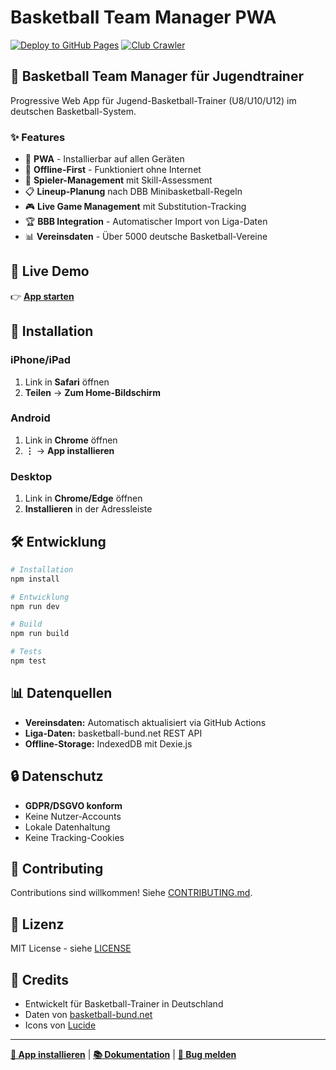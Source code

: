 # Basketball Team Manager PWA

[![Deploy to GitHub Pages](https://github.com/USERNAME/basketball-app/actions/workflows/deploy.yml/badge.svg)](https://github.com/USERNAME/basketball-app/actions/workflows/deploy.yml)
[![Club Crawler](https://github.com/USERNAME/basketball-app/actions/workflows/crawler.yml/badge.svg)](https://github.com/USERNAME/basketball-app/actions/workflows/crawler.yml)

## 🏀 Basketball Team Manager für Jugendtrainer

Progressive Web App für Jugend-Basketball-Trainer (U8/U10/U12) im deutschen Basketball-System.

### ✨ Features

- 📱 **PWA** - Installierbar auf allen Geräten
- 🔄 **Offline-First** - Funktioniert ohne Internet
- 👥 **Spieler-Management** mit Skill-Assessment
- 📋 **Lineup-Planung** nach DBB Minibasketball-Regeln
- 🎮 **Live Game Management** mit Substitution-Tracking
- 🏆 **BBB Integration** - Automatischer Import von Liga-Daten
- 📊 **Vereinsdaten** - Über 5000 deutsche Basketball-Vereine

## 🚀 Live Demo

👉 **[App starten](https://USERNAME.github.io/basketball-app/)**

## 📱 Installation

### iPhone/iPad
1. Link in **Safari** öffnen
2. **Teilen** → **Zum Home-Bildschirm**

### Android
1. Link in **Chrome** öffnen
2. **⋮** → **App installieren**

### Desktop
1. Link in **Chrome/Edge** öffnen
2. **Installieren** in der Adressleiste

## 🛠️ Entwicklung

```bash
# Installation
npm install

# Entwicklung
npm run dev

# Build
npm run build

# Tests
npm test
```

## 📊 Datenquellen

- **Vereinsdaten:** Automatisch aktualisiert via GitHub Actions
- **Liga-Daten:** basketball-bund.net REST API
- **Offline-Storage:** IndexedDB mit Dexie.js

## 🔒 Datenschutz

- **GDPR/DSGVO konform**
- Keine Nutzer-Accounts
- Lokale Datenhaltung
- Keine Tracking-Cookies

## 🤝 Contributing

Contributions sind willkommen! Siehe [CONTRIBUTING.md](docs/CONTRIBUTING.md).

## 📄 Lizenz

MIT License - siehe [LICENSE](LICENSE)

## 🙏 Credits

- Entwickelt für Basketball-Trainer in Deutschland
- Daten von [basketball-bund.net](https://www.basketball-bund.net)
- Icons von [Lucide](https://lucide.dev)

---

**[📱 App installieren](https://USERNAME.github.io/basketball-app/)** | **[📚 Dokumentation](docs/)** | **[🐛 Bug melden](../../issues)**
